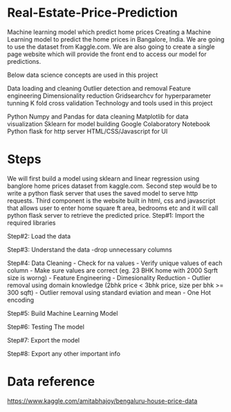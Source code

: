 # Real-Estate-Price-Prediction
Machine learning model which predict home prices
Creating a Machine Learning model to predict the home prices in Bangalore, India. We are going to use the dataset from Kaggle.com. We are also going to create a single page website which will provide the front end to access our model for predictions.

Below data science concepts are used in this project

Data loading and cleaning
Outlier detection and removal
Feature engineering
Dimensionality reduction
Gridsearchcv for hyperparameter tunning
K fold cross validation
Technology and tools used in this project

Python
Numpy and Pandas for data cleaning
Matplotlib for data visualization
Sklearn for model building
Google Colaboratory Notebook
Python flask for http server
HTML/CSS/Javascript for UI
# Steps
We will first build a model using sklearn and linear regression using banglore home prices dataset from kaggle.com.
Second step would be to write a python flask server that uses the saved model to serve http requests.
Third component is the website built in html, css and javascript that allows user to enter home square ft area, bedrooms etc and it will call python flask server to retrieve the predicted price.
Step#1: Import the required libraries

Step#2: Load the data

Step#3: Understand the data
        -drop unnecessary columns
        
Step#4: Data Cleaning
        - Check for na values
        - Verify unique values of each column
        - Make sure values are correct (eg. 23 BHK home with 2000 Sqrft size is worng)
        - Feature Engineering
        - Dimesionality Reduction
        - Outlier removal using domain knowledge (2bhk price < 3bhk price, size per bhk >= 300 sqft)
        - Outlier removal using standard eviation and mean
        - One Hot encoding
        
Step#5: Build Machine Learning Model

Step#6: Testing The model

Step#7: Export the model

Step#8: Export any other important info

# Data reference
https://www.kaggle.com/amitabhajoy/bengaluru-house-price-data

